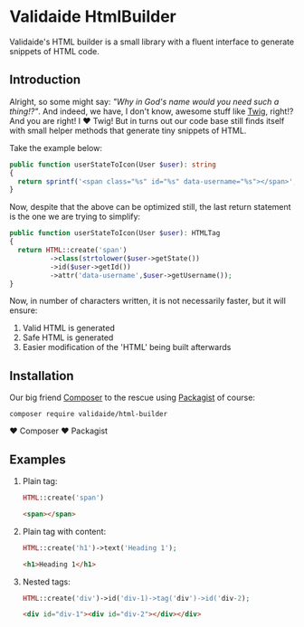 # Validaide HtmlBuilder
Validaide's HTML builder is a small library with a fluent interface to generate snippets of HTML code.

## Introduction
Alright, so some might say: *"Why in God's name would you need such a thing!?"*.
And indeed, we have, I don't know, awesome stuff like [Twig](https://twig.symfony.com/), right!?
And you are right! I :heart: Twig! But in turns out our code base still finds itself with small helper methods that generate tiny snippets of HTML.

Take the example below:

```php
public function userStateToIcon(User $user): string
{
  return sprintf('<span class="%s" id="%s" data-username="%s"></span>', strtolower($user->getState()), $user->getId(), $user->getUsername()):
}
```

Now, despite that the above can be optimized still, the last return statement is the one we are trying to simplify:

```php
public function userStateToIcon(User $user): HTMLTag
{
  return HTML::create('span')
          ->class(strtolower($user->getState())
          ->id($user->getId())
          ->attr('data-username',$user->getUsername());
}
```

Now, in number of characters written, it is not necessarily faster, but it will ensure:
1. Valid HTML is generated
2. Safe HTML is generated
3. Easier modification of the 'HTML' being built afterwards

## Installation

Our big friend [Composer](https://getcomposer.org/) to the rescue using [Packagist](https://packagist.org/) of course:
```
composer require validaide/html-builder
```

:heart: Composer
:heart: Packagist

## Examples
1. Plain tag:
   ```php
   HTML::create('span')
   ```
   ```html
   <span></span>
   ```
2. Plain tag with content:
   ```php
   HTML::create('h1')->text('Heading 1');
   ```
   ```html
   <h1>Heading 1</h1>
   ```
3. Nested tags:
   ```php
   HTML::create('div')->id('div-1)->tag('div')->id('div-2);
   ```
   ```html
   <div id="div-1"><div id="div-2"></div></div>
   ```
